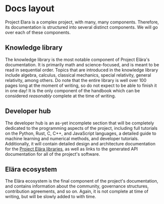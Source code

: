 # Docs layout

Project Elara is a complex project, with many, many components. Therefore, its documentation is structured into several distinct components. We will go over each of these components.

## Knowledge library

The knowledge library is the most notable component of Project Elära's documentation. It is primarily math and science-focused, and is meant to be read in sequential order. Topics that are introduced in the knowledge library include algebra, calculus, classical mechanics, special relativity, general relativity, among others. Do note that the entire library is well over 100 pages long at the moment of writing, so do not expect to be able to finish it in one day! It is the only component of the handbook which can be considered _reasonably_ complete at the time of writing.

## Developer hub

The developer hub is an as-yet incomplete section that will be completely dedicated to the programming aspects of the project, including full tutorials on the Python, Rust, C, C++, and JavaScript languages, a detailed guide to machine learning and numerical methods, and developer tutorials. Additionally, it will contain detailed design and architecture documentation for the [Project Elära libraries](https://github.com/elaraproject/), as well as links to the generated API documentation for all of the project's software.

## Elära ecosystem

The Elära ecosystem is the final component of the project's documentation, and contains information about the community, governance structures, contribution agreements, and so on. Again, it is not complete at time of writing, but will be slowly added to with time.
